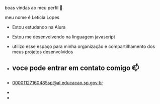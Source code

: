 boas vindas ao meu perfil 💙

meu nome é Letícia Lopes

- Estou estudando na Alura
- Estou me desenvolvendo na linguagem javascript
- utilizo esse espaço para minha organização e compartilhamento dos meus projetos desenvolvidos

- ## voce pode entrar em contato comigo 📫

- 00001127160485sp@al.educacao.sp.gov.br
- 
- 
